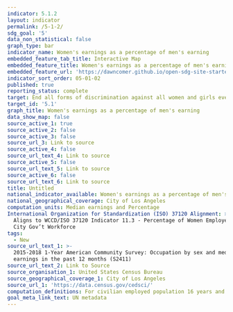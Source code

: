 ```yaml
---
indicator: 5.1.2
layout: indicator
permalink: /5-1-2/
sdg_goal: '5'
data_non_statistical: false
graph_type: bar
indicator_name: Women's earnings as a percentage of men's earning
embedded_feature_tab_title: Interactive Map
embedded_feature_title: Women's earnings as a percentage of men's earning
embedded_feature_url: 'https://dawncomer.github.io/open-sdg-site-starter/gendertest/'
indicator_sort_order: 05-01-02
published: true
reporting_status: complete
target: End all forms of discrimination against all women and girls everywhere
target_id: '5.1'
graph_title: Women's earnings as a percentage of men's earning
data_show_map: false
source_active_1: true
source_active_2: false
source_active_3: false
source_url_3: Link to source
source_active_4: false
source_url_text_4: Link to source
source_active_5: false
source_url_text_5: Link to source
source_active_6: false
source_url_text_6: Link to source
title: Untitled
national_indicator_available: Women's earnings as a percentage of men's earning
national_geographical_coverage: City of Los Angeles
computation_units: Median earnings and Percentage
International Organization for Standardization (ISO) 37120 Alignment: >-
  Aligns to WCCD/ISO 37120 Indicator 11.3 - Percentage of Women Employed in the
  City Gov’t Workforce
tags:
  - New
source_url_text_1: >-
  2015-2018 1-Year American Community Survey: Occupation by sex and median
  earnings in the past 12 months (S2411)
source_url_text_2: Link to Source
source_organisation_1: United States Census Bureau
source_geographical_coverage_1: City of Los Angeles
source_url_1: 'https://data.census.gov/cedsci/'
computation_definitions: For civilian employed population 16 years and over with earnings
goal_meta_link_text: UN metadata
---
```

